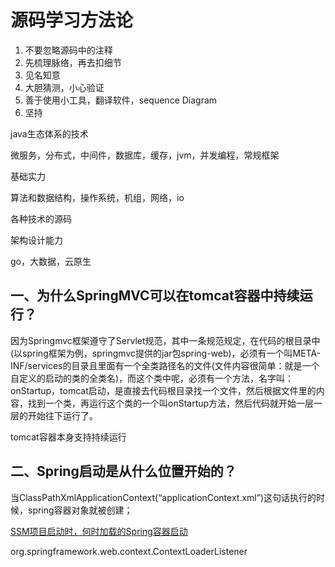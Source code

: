 # 源码学习方法论

1. 不要忽略源码中的注释
2. 先梳理脉络，再去扣细节
3. 见名知意
4. 大胆猜测，小心验证
5. 善于使用小工具，翻译软件，sequence Diagram
6. 坚持



java生态体系的技术

微服务，分布式，中间件，数据库，缓存，jvm，并发编程，常规框架

基础实力

算法和数据结构，操作系统，机组，网络，io

各种技术的源码

架构设计能力





go，大数据，云原生





## 一、为什么SpringMVC可以在tomcat容器中持续运行？

​		因为Springmvc框架遵守了Servlet规范，其中一条规范规定，在代码的根目录中(以spring框架为例，springmvc提供的jar包spring-web)，必须有一个叫META-INF/services的目录且里面有一个全类路径名的文件(文件内容很简单：就是一个自定义的启动的类的全类名)，而这个类中呢，必须有一个方法，名字叫：onStartup，tomcat启动，是直接去代码根目录找一个文件，然后根据文件里的内容，找到一个类，再运行这个类的一个叫onStartup方法，然后代码就开始一层一层的开始往下运行了。

tomcat容器本身支持持续运行

## 二、Spring启动是从什么位置开始的？

当ClassPathXmlApplicationContext(“applicationContext.xml”)这句话执行的时候，spring容器对象就被创建；

[SSM项目启动时，何时加载的Spring容器启动](http://www.manongjc.com/article/7632.html)

org.springframework.web.context.ContextLoaderListener